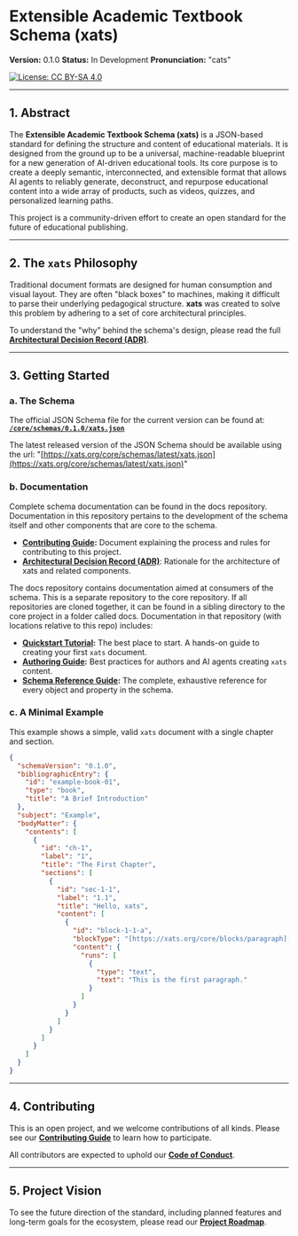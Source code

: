 # Extensible Academic Textbook Schema (xats)

**Version:** 0.1.0
**Status:** In Development
**Pronunciation:** "cats"

[![License: CC BY-SA 4.0](https://img.shields.io/badge/License-CC%20BY--SA%204.0-lightgrey.svg)](https://creativecommons.org/licenses/by-sa/4.0/)

---

## 1. Abstract

The **Extensible Academic Textbook Schema (xats)** is a JSON-based standard for defining the structure and content of educational materials. It is designed from the ground up to be a universal, machine-readable blueprint for a new generation of AI-driven educational tools. Its core purpose is to create a deeply semantic, interconnected, and extensible format that allows AI agents to reliably generate, deconstruct, and repurpose educational content into a wide array of products, such as videos, quizzes, and personalized learning paths.

This project is a community-driven effort to create an open standard for the future of educational publishing.

---

## 2. The `xats` Philosophy

Traditional document formats are designed for human consumption and visual layout. They are often "black boxes" to machines, making it difficult to parse their underlying pedagogical structure. **xats** was created to solve this problem by adhering to a set of core architectural principles.

To understand the "why" behind the schema's design, please read the full **[Architectural Decision Record (ADR)](./docs/ARCHITECTURE.md)**.

---

## 3. Getting Started

### a. The Schema

The official JSON Schema file for the current version can be found at:
**[`/core/schemas/0.1.0/xats.json`](./core/schemas/0.1.0/xats.json)**

The latest released version of the JSON Schema should be available using the url:
"[https://xats.org/core/schemas/latest/xats.json](https://xats.org/core/schemas/latest/xats.json)"

### b. Documentation

Complete schema documentation can be found in the docs repository. Documentation in this repository pertains to the development of
the schema itself and other components that are core to the schema.

- **[Contributing Guide](./CONTRIBUTING.md):** Document explaining the process and rules for contributing to this project.
- **[Architectural Decision Record (ADR)](./docs/ARCHITECTURE.md)**: Rationale for the architecture of xats and related components.

The docs repository contains documentation aimed at consumers of the schema. This is a separate repository to the
core repository. If all repositories are cloned together, it can be found in a sibling directory to the core project in 
a folder called docs. Documentation in that repository (with locations relative to this repo) includes:

- **[Quickstart Tutorial](../docs/guides/quickstart-tutorial.md):** The best place to start. A hands-on guide to creating your first `xats` document.
- **[Authoring Guide](../docs/guides/authoring-guide.md):** Best practices for authors and AI agents creating `xats` content.
- **[Schema Reference Guide](../docs/reference/index.md):** The complete, exhaustive reference for every object and property in the schema.

### c. A Minimal Example

This example shows a simple, valid `xats` document with a single chapter and section.

```json
{
  "schemaVersion": "0.1.0",
  "bibliographicEntry": {
    "id": "example-book-01",
    "type": "book",
    "title": "A Brief Introduction"
  },
  "subject": "Example",
  "bodyMatter": {
    "contents": [
      {
        "id": "ch-1",
        "label": "1",
        "title": "The First Chapter",
        "sections": [
          {
            "id": "sec-1-1",
            "label": "1.1",
            "title": "Hello, xats",
            "content": [
              {
                "id": "block-1-1-a",
                "blockType": "[https://xats.org/core/blocks/paragraph](https://xats.org/core/blocks/paragraph)",
                "content": {
                  "runs": [
                    {
                      "type": "text",
                      "text": "This is the first paragraph."
                    }
                  ]
                }
              }
            ]
          }
        ]
      }
    ]
  }
}
```

---

## 4. Contributing

This is an open project, and we welcome contributions of all kinds. Please see our **[Contributing Guide](./CONTRIBUTING.md)** to learn how to participate.

All contributors are expected to uphold our **[Code of Conduct](./CODE_OF_CONDUCT.md)**.

---

## 5. Project Vision

To see the future direction of the standard, including planned features and long-term goals for the ecosystem, please read our **[Project Roadmap](./docs/ROADMAP.md)**.